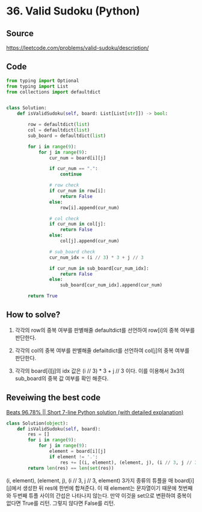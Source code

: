 # 36. Valid Sudoku (Python)

## Source

https://leetcode.com/problems/valid-sudoku/description/

## Code

```python
from typing import Optional
from typing import List
from collections import defaultdict


class Solution:
    def isValidSudoku(self, board: List[List[str]]) -> bool:

        row = defaultdict(list)
        col = defaultdict(list)
        sub_board = defaultdict(list)

        for i in range(9):
            for j in range(9):
                cur_num = board[i][j]

                if cur_num == ".":
                    continue

                # row check
                if cur_num in row[i]:
                    return False
                else:
                    row[i].append(cur_num)

                # col check
                if cur_num in col[j]:
                    return False
                else:
                    col[j].append(cur_num)

                # sub_board check
                cur_num_idx = (i // 3) * 3 + j // 3

                if cur_num in sub_board[cur_num_idx]:
                    return False
                else:
                    sub_board[cur_num_idx].append(cur_num)

        return True
```

## How to solve?

1. 각각의 row의 중복 여부를 판별해줄 defaultdict를 선언하여 row[i]의 중복 여부를 판단한다.

2. 각각의 col의 중복 여부를 판별해줄 defailtdict를 선언하여 col[j]의 중복 여부를 판단한다.

3. 각각의 board[i][j]의 idx 값은 (i // 3) \* 3 + j // 3 이다. 이를 이용해서 3x3의 sub_board의 중복 값 여부를 확인 해준다.

## Reveiwing the best code

[Beats 96.78% || Short 7-line Python solution (with detailed explanation)](https://leetcode.com/problems/valid-sudoku/solutions/3277043/beats-96-78-short-7-line-python-solution-with-detailed-explanation/)

```python
class Solution(object):
    def isValidSudoku(self, board):
        res = []
        for i in range(9):
            for j in range(9):
                element = board[i][j]
                if element != '.':
                    res += [(i, element), (element, j), (i // 3, j // 3, element)]
        return len(res) == len(set(res))
```

(i, element), (element, j), (i // 3, j // 3, element) 3가지 종류의 튜플을 매 board[i][j]에서 생성한 뒤 res에 한번에 합쳐준다. 이 때 element는 문자열이기 때문에 첫번째와 두번째 튜플 사이의 간섭은 나타나지 않는다. 만약 이것을 set으로 변환하여 중복이 없다면 True를 리턴. 그렇지 않다면 False를 리턴.
